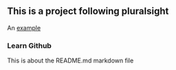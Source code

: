 

## This is a project following pluralsight
An [example](http://www.pluralsight.com/ "pluralsight")
### Learn Github

This is about the README.md markdown file 

